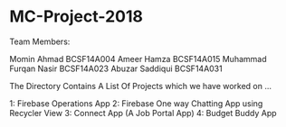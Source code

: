 # MC-Project-2018

Team Members: 

Momin Ahmad 				BCSF14A004
Ameer Hamza 				BCSF14A015
Muhammad Furqan Nasir 			BCSF14A023
Abuzar Saddiqui 			BCSF14A031


The Directory Contains A List Of Projects which we have worked on ... 

1: Firebase Operations App
2: Firebase One way Chatting App using Recycler View
3: Connect App (A Job Portal App)
4: Budget Buddy App

